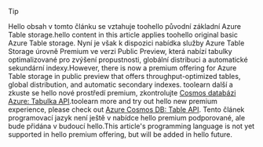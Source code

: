 > [!TIP]
> <span data-ttu-id="50b79-101">Hello obsah v tomto článku se vztahuje toohello původní základní Azure Table storage.</span><span class="sxs-lookup"><span data-stu-id="50b79-101">hello content in this article applies toohello original basic Azure Table storage.</span></span> <span data-ttu-id="50b79-102">Nyní je však k dispozici nabídka služby Azure Table Storage úrovně Premium ve verzi Public Preview, která nabízí tabulky optimalizované pro zvýšení propustnosti, globální distribuci a automatické sekundární indexy.</span><span class="sxs-lookup"><span data-stu-id="50b79-102">However, there is now a premium offering for Azure Table storage in public preview that offers throughput-optimized tables, global distribution, and automatic secondary indexes.</span></span> <span data-ttu-id="50b79-103">toolearn další a zkuste se hello nové prostředí premium, zkontrolujte [Cosmos databázi Azure: Tabulka API](https://aka.ms/premiumtables).</span><span class="sxs-lookup"><span data-stu-id="50b79-103">toolearn more and try out hello new premium experience, please check out [Azure Cosmos DB: Table API](https://aka.ms/premiumtables).</span></span> <span data-ttu-id="50b79-104">Tento článek programovací jazyk není ještě v nabídce hello premium podporované, ale bude přidána v budoucí hello.</span><span class="sxs-lookup"><span data-stu-id="50b79-104">This article's programming language is not yet supported in hello premium offering, but will be added in hello future.</span></span>
>
